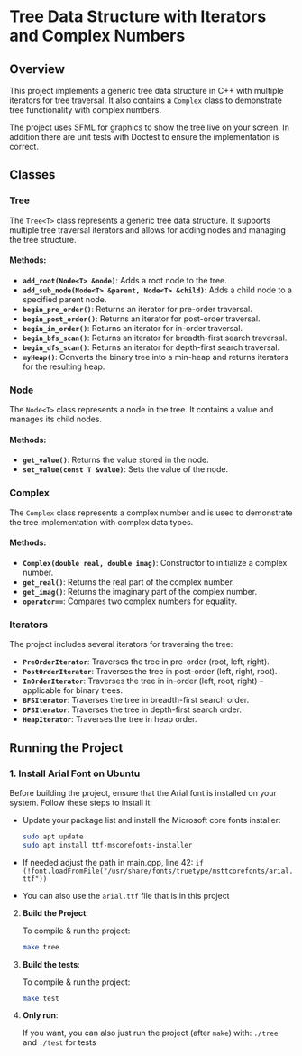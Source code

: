 # Tree Data Structure with Iterators and Complex Numbers

## Overview

This project implements a generic tree data structure in C++ with multiple iterators for tree traversal.
It also contains a `Complex` class to demonstrate tree functionality with complex numbers. 

The project uses SFML for graphics to show the tree live on your screen.
In addition there are unit tests with Doctest to ensure the implementation is correct.

## Classes

### Tree<T>

The `Tree<T>` class represents a generic tree data structure. 
It supports multiple tree traversal iterators and allows for adding nodes and managing the tree structure.

#### Methods:
- **`add_root(Node<T> &node)`**: Adds a root node to the tree.
- **`add_sub_node(Node<T> &parent, Node<T> &child)`**: Adds a child node to a specified parent node.
- **`begin_pre_order()`**: Returns an iterator for pre-order traversal.
- **`begin_post_order()`**: Returns an iterator for post-order traversal.
- **`begin_in_order()`**: Returns an iterator for in-order traversal.
- **`begin_bfs_scan()`**: Returns an iterator for breadth-first search traversal.
- **`begin_dfs_scan()`**: Returns an iterator for depth-first search traversal.
- **`myHeap()`**: Converts the binary tree into a min-heap and returns iterators for the resulting heap. 

### Node<T>

The `Node<T>` class represents a node in the tree.
It contains a value and manages its child nodes.

#### Methods:
- **`get_value()`**: Returns the value stored in the node.
- **`set_value(const T &value)`**: Sets the value of the node.

### Complex

The `Complex` class represents a complex number and is used to demonstrate the tree implementation with complex data types.

#### Methods:
- **`Complex(double real, double imag)`**: Constructor to initialize a complex number.
- **`get_real()`**: Returns the real part of the complex number.
- **`get_imag()`**: Returns the imaginary part of the complex number.
- **`operator==`**: Compares two complex numbers for equality.

### Iterators

The project includes several iterators for traversing the tree:

- **`PreOrderIterator`**: Traverses the tree in pre-order (root, left, right).
- **`PostOrderIterator`**: Traverses the tree in post-order (left, right, root).
- **`InOrderIterator`**: Traverses the tree in in-order (left, root, right) – applicable for binary trees.
- **`BFSIterator`**: Traverses the tree in breadth-first search order.
- **`DFSIterator`**: Traverses the tree in depth-first search order.
- **`HeapIterator`**: Traverses the tree in heap order.

## Running the Project

### 1. Install Arial Font on Ubuntu

Before building the project, ensure that the Arial font is installed on your system.
Follow these steps to install it:

* Update your package list and install the Microsoft core fonts installer:
   ```bash
   sudo apt update
   sudo apt install ttf-mscorefonts-installer

* If needed adjust the path in main.cpp, line 42: `if (!font.loadFromFile("/usr/share/fonts/truetype/msttcorefonts/arial.ttf"))`

* You can also use the `arial.ttf` file that is in this project

2. **Build the Project**:

   To compile & run the project:
   ```sh
   make tree

3. **Build the tests**:

   To compile & run the project:
   ```sh
   make test

4. **Only run**:

    If you want, you can also just run the project (after `make`) with: `./tree` and `./test` for tests